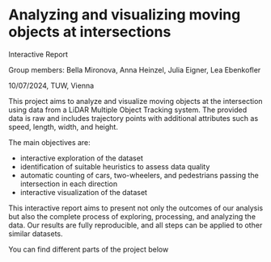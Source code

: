 # Analyzing and visualizing moving objects at intersections

Interactive Report

Group members: Bella Mironova, Anna Heinzel, Julia Eigner, Lea Ebenkofler

10/07/2024, TUW, Vienna

This project aims to analyze and visualize moving objects at the intersection using data from a LiDAR Multiple Object Tracking system. The provided data is raw and includes trajectory points with additional attributes such as speed, length, width, and height.

The main objectives are:

- interactive exploration of the dataset
- identification of suitable heuristics to assess data quality
- automatic counting of cars, two-wheelers, and pedestrians passing the intersection in each direction
- interactive visualization of the dataset

This interactive report aims to present not only the outcomes of our analysis but also the complete process of exploring, processing, and analyzing the data. Our results are fully reproducible, and all steps can be applied to other similar datasets.

You can find different parts of the project below

```{tableofcontents}

```

